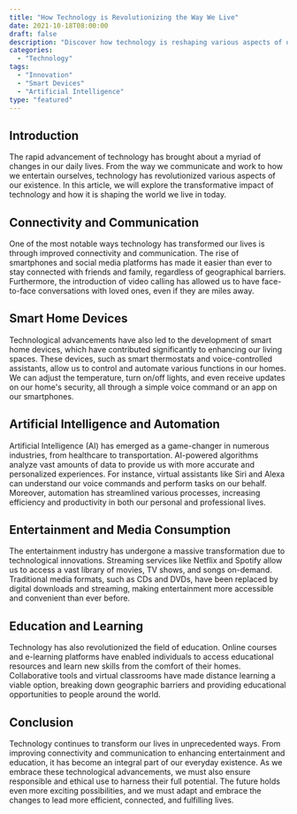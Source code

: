 ```yaml
--- 
title: "How Technology is Revolutionizing the Way We Live" 
date: 2021-10-18T08:00:00 
draft: false 
description: "Discover how technology is reshaping various aspects of our lives and paving the way for a brighter and more efficient future." 
categories: 
  - "Technology" 
tags: 
  - "Innovation" 
  - "Smart Devices" 
  - "Artificial Intelligence" 
type: "featured" 
--- 
```


## Introduction

The rapid advancement of technology has brought about a myriad of changes in our daily lives. From the way we communicate and work to how we entertain ourselves, technology has revolutionized various aspects of our existence. In this article, we will explore the transformative impact of technology and how it is shaping the world we live in today.

## Connectivity and Communication

One of the most notable ways technology has transformed our lives is through improved connectivity and communication. The rise of smartphones and social media platforms has made it easier than ever to stay connected with friends and family, regardless of geographical barriers. Furthermore, the introduction of video calling has allowed us to have face-to-face conversations with loved ones, even if they are miles away.

## Smart Home Devices

Technological advancements have also led to the development of smart home devices, which have contributed significantly to enhancing our living spaces. These devices, such as smart thermostats and voice-controlled assistants, allow us to control and automate various functions in our homes. We can adjust the temperature, turn on/off lights, and even receive updates on our home's security, all through a simple voice command or an app on our smartphones.

## Artificial Intelligence and Automation

Artificial Intelligence (AI) has emerged as a game-changer in numerous industries, from healthcare to transportation. AI-powered algorithms analyze vast amounts of data to provide us with more accurate and personalized experiences. For instance, virtual assistants like Siri and Alexa can understand our voice commands and perform tasks on our behalf. Moreover, automation has streamlined various processes, increasing efficiency and productivity in both our personal and professional lives.

## Entertainment and Media Consumption

The entertainment industry has undergone a massive transformation due to technological innovations. Streaming services like Netflix and Spotify allow us to access a vast library of movies, TV shows, and songs on-demand. Traditional media formats, such as CDs and DVDs, have been replaced by digital downloads and streaming, making entertainment more accessible and convenient than ever before.

## Education and Learning

Technology has also revolutionized the field of education. Online courses and e-learning platforms have enabled individuals to access educational resources and learn new skills from the comfort of their homes. Collaborative tools and virtual classrooms have made distance learning a viable option, breaking down geographic barriers and providing educational opportunities to people around the world.

## Conclusion

Technology continues to transform our lives in unprecedented ways. From improving connectivity and communication to enhancing entertainment and education, it has become an integral part of our everyday existence. As we embrace these technological advancements, we must also ensure responsible and ethical use to harness their full potential. The future holds even more exciting possibilities, and we must adapt and embrace the changes to lead more efficient, connected, and fulfilling lives.
